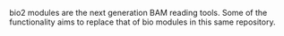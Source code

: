 bio2 modules are the next generation BAM reading tools. Some of the
functionality aims to replace that of bio modules in this same
repository.
